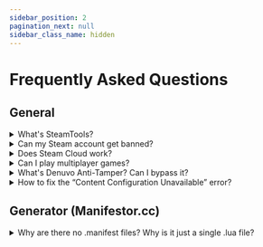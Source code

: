 ```yaml
---
sidebar_position: 2
pagination_next: null
sidebar_class_name: hidden
---
```


# Frequently Asked Questions

## General
<details>
<summary>What's SteamTools?</summary>

It's a tool developed by chinese hackers used for injecting Lua & Manifest files into Steam.

</details>

<details>
<summary>Can my Steam account get banned?</summary>

No. The games you add with SteamTools are fully client-side, and are not visible to Steam servers.

</details>

<details>
<summary>Does Steam Cloud work?</summary>

Yes, but it doesn't use the official Steam servers (as far as we know)

</details>

<details>
<summary>Can I play multiplayer games?</summary>

Yes, but you need to install an online fix. [More info](/beginners_guide/playing_multiplayer_games)

</details>

<details>
<summary>What's Denuvo Anti-Tamper? Can I bypass it?</summary>

> What's Denuvo Anti-Tamper?

Denuvo Anti-Tamper is a DRM (digital rights management) system used in PC games to prevent piracy. It works by encrypting the game's code and constantly checking if it's been modified or cracked. The system requires online verification to confirm you bought the game legitimately.
> Can I bypass it?

There is currently no known public bypass for Denuvo, BUT most game publishers remove Denuvo from their games eventually (because it costs them a lot of money).

</details>

<details>
<summary>How to fix the “Content Configuration Unavailable” error?</summary>

Go to `C:\Program Files (x86)\Steam\appcache` and delete the `appinfo.vdf` file.

</details>

## Generator (Manifestor.cc)

<details>
<summary>Why are there no .manifest files? Why is it just a single .lua file?</summary>

This is completely normal, it's supposed to be like that. Just import that one single .lua file into SteamTools.

</details>
